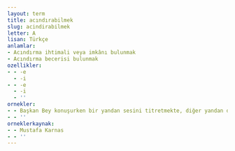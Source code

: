 ```yaml
---
layout: term
title: acındırabilmek
slug: acindirabilmek
letter: A
lisan: Türkçe
anlamlar:
- Acındırma ihtimali veya imkânı bulunmak
- Acındırma becerisi bulunmak
ozellikler:
- - -e
  - -i
- - -e
  - -i
  - ''
ornekler:
- - Başkan Bey konuşurken bir yandan sesini titretmekte, diğer yandan da kendisini daha da acındırabilmek için ellerini, ayaklarını trajik bir şekilde sallamaktadır.
- - ''
orneklerkaynak:
- - Mustafa Karnas
- - ''
---
```

